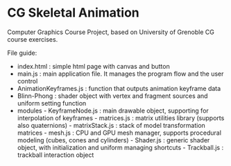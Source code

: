 # CG Skeletal Animation
Computer Graphics Course Project, based on University of Grenoble CG course exercises.

File guide:
  - index.html : simple html page with canvas and button
  - main.js               : main application file. It manages the program flow and the user control
  - AnimationKeyframes.js : function that outputs animation keyframe data
  - Blinn-Phong           : shader object with vertex and fragment sources and uniform setting function
  - modules
            - KeyframeNode.js : main drawable object, supporting for interpolation of keyframes
            - matrices.js     : matrix utilities library (supports also quaternions)
            - matrixStack.js  : stack of model transformation matrices
            - mesh.js         : CPU and GPU mesh manager, supports procedural modeling (cubes, cones and cylinders)
            - Shader.js       : generic shader object, with initialization and uniform managing shortcuts
            - Trackball.js    : trackball interaction object
